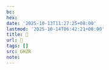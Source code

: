```yaml
---
bc:
hex:
date: '2025-10-13T11:27:25+08:00'
lastmod: '2025-10-14T06:42:21+08:00'
title: 󰗤
url: 󰗤
tags: []
src: GHZR
note:
---
```

